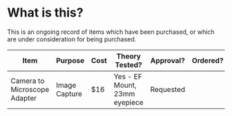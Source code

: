 # What is this?
This is an ongoing record of items which have been purchased, or which are under consideration for being purchased.

| Item | Purpose | Cost | Theory Tested? | Approval? | Ordered? |
|---|---|---|---|---|---|  
| Camera to Microscope Adapter | Image Capture | $16 | Yes - EF Mount, 23mm eyepiece | Requested |   |  
